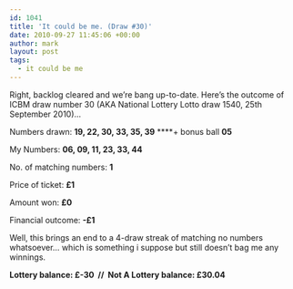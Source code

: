 ```yaml
---
id: 1041
title: 'It could be me. (Draw #30)'
date: 2010-09-27 11:45:06 +00:00
author: mark
layout: post
tags:
  - it could be me
---
```

Right, backlog cleared and we&#8217;re bang up-to-date. Here&#8217;s the outcome of ICBM draw number 30 (AKA National Lottery Lotto draw 1540, 25th September 2010)&#8230;

Numbers drawn: **19, 22, 30, 33, 35, 39** ****+ bonus ball **05**

My Numbers: **06, 09, 11, 23, 33, 44**

No. of matching numbers: **1**

Price of ticket: **£1**

Amount won: **£0**

Financial outcome: **-£1**

Well, this brings an end to a 4-draw streak of matching no numbers whatsoever&#8230; which is something i suppose but still doesn&#8217;t bag me any winnings.

**Lottery balance: £-30  //  Not A Lottery balance: £30.04**